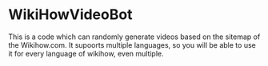 # WikiHowVideoBot
This is a code which can randomly generate videos based on the sitemap of the Wikihow.com. It supoorts multiple languages, so you will be able to use it for every language of  wikihow, even multiple.